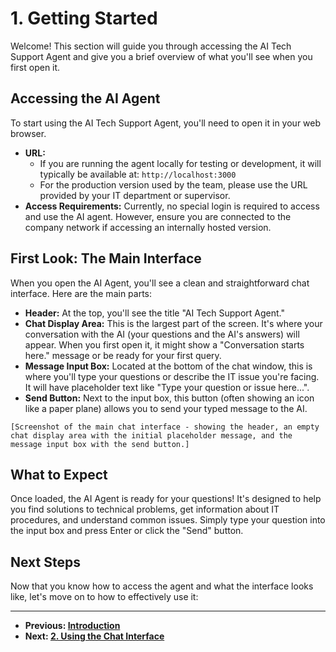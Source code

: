 # 1. Getting Started

Welcome! This section will guide you through accessing the AI Tech Support Agent and give you a brief overview of what you'll see when you first open it.

## Accessing the AI Agent

To start using the AI Tech Support Agent, you'll need to open it in your web browser.

*   **URL:**
    *   If you are running the agent locally for testing or development, it will typically be available at: `http://localhost:3000`
    *   For the production version used by the team, please use the URL provided by your IT department or supervisor.
*   **Access Requirements:** Currently, no special login is required to access and use the AI agent. However, ensure you are connected to the company network if accessing an internally hosted version.

## First Look: The Main Interface

When you open the AI Agent, you'll see a clean and straightforward chat interface. Here are the main parts:

*   **Header:** At the top, you'll see the title "AI Tech Support Agent."
*   **Chat Display Area:** This is the largest part of the screen. It's where your conversation with the AI (your questions and the AI's answers) will appear. When you first open it, it might show a "Conversation starts here." message or be ready for your first query.
*   **Message Input Box:** Located at the bottom of the chat window, this is where you'll type your questions or describe the IT issue you're facing. It will have placeholder text like "Type your question or issue here...".
*   **Send Button:** Next to the input box, this button (often showing an icon like a paper plane) allows you to send your typed message to the AI.

```
[Screenshot of the main chat interface - showing the header, an empty chat display area with the initial placeholder message, and the message input box with the send button.]
```

## What to Expect

Once loaded, the AI Agent is ready for your questions! It's designed to help you find solutions to technical problems, get information about IT procedures, and understand common issues. Simply type your question into the input box and press Enter or click the "Send" button.

## Next Steps

Now that you know how to access the agent and what the interface looks like, let's move on to how to effectively use it:

---
*   **Previous: [Introduction](./00_introduction.md)**
*   **Next: [2. Using the Chat Interface](./02_using_the_chat_interface.md)**
